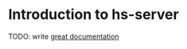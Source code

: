 # Introduction to hs-server

TODO: write [great documentation](http://jacobian.org/writing/what-to-write/)
